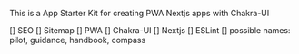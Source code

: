 This is a App Starter Kit for creating PWA Nextjs apps with Chakra-UI

[] SEO
[] Sitemap
[] PWA
[] Chakra-UI
[] Nextjs
[] ESLint
[] possible names: pilot, guidance, handbook, compass
